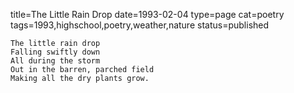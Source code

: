 title=The Little Rain Drop
date=1993-02-04
type=page
cat=poetry
tags=1993,highschool,poetry,weather,nature
status=published
~~~~~~
The little rain drop
Falling swiftly down
All during the storm
Out in the barren, parched field
Making all the dry plants grow.
